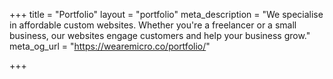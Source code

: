 +++
title = "Portfolio"
layout = "portfolio"
meta_description = "We specialise in affordable custom websites. Whether you're a freelancer or a small business, our websites engage customers and help your business grow."
meta_og_url = "https://wearemicro.co/portfolio/"

+++
